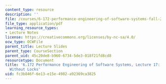```yaml
---
content_type: resource
description: ''
file: /courses/6-172-performance-engineering-of-software-systems-fall-2018/fc3b846f6e13e15e4982a92369ca3825_MIT6_172F18_lec17.pdf
file_type: application/pdf
learning_resource_types:
- Lecture Notes
license: https://creativecommons.org/licenses/by-nc-sa/4.0/
ocw_type: OCWFile
parent_title: Lecture Slides
parent_type: CourseSection
parent_uid: 45c20de8-b960-6734-5de3-018f21fd8cd8
resourcetype: Document
title: '6.172 Performance Engineering of Software Systems, Lecture 17: Synchronization
  Without Locks'
uid: fc3b846f-6e13-e15e-4982-a92369ca3825
---
```

